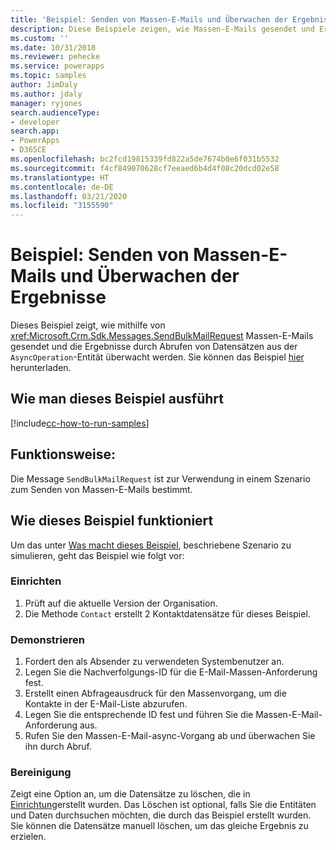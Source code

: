 ```yaml
---
title: 'Beispiel: Senden von Massen-E-Mails und Überwachen der Ergebnisse (Common Data Service) | Microsoft-Dokumentation'
description: Diese Beispiele zeigen, wie Massen-E-Mails gesendet und Ergebnisse überwacht werden
ms.custom: ''
ms.date: 10/31/2018
ms.reviewer: pehecke
ms.service: powerapps
ms.topic: samples
author: JimDaly
ms.author: jdaly
manager: ryjones
search.audienceType:
- developer
search.app:
- PowerApps
- D365CE
ms.openlocfilehash: bc2fcd19815339fd822a5de7674b0e6f031b5532
ms.sourcegitcommit: f4cf849070628cf7eeaed6b4d4f08c20dcd02e58
ms.translationtype: HT
ms.contentlocale: de-DE
ms.lasthandoff: 03/21/2020
ms.locfileid: "3155590"
---
```

# <a name="sample-send-bulk-email-and-monitor-results"></a>Beispiel: Senden von Massen-E-Mails und Überwachen der Ergebnisse

<!-- https://docs.microsoft.com/dynamics365/customer-engagement/developer/sample-send-bulk-email-monitor-results -->

Dieses Beispiel zeigt, wie mithilfe von <xref:Microsoft.Crm.Sdk.Messages.SendBulkMailRequest> Massen-E-Mails gesendet und die Ergebnisse durch Abrufen von Datensätzen aus der `AsyncOperation`-Entität überwacht werden. Sie können das Beispiel [hier](https://github.com/Microsoft/PowerApps-Samples/tree/master/cds/orgsvc/C%23/BulkEmail) herunterladen.

## <a name="how-to-run-this-sample"></a>Wie man dieses Beispiel ausführt

[!include[cc-how-to-run-samples](../../includes/cc-how-to-run-samples.md)]

## <a name="what-this-sample-does"></a>Funktionsweise:

Die Message `SendBulkMailRequest` ist zur Verwendung in einem Szenario zum Senden von Massen-E-Mails bestimmt.

## <a name="how-this-sample-works"></a>Wie dieses Beispiel funktioniert

Um das unter [Was macht dieses Beispiel](#what-this-sample-does), beschriebene Szenario zu simulieren, geht das Beispiel wie folgt vor:

### <a name="setup"></a>Einrichten

1. Prüft auf die aktuelle Version der Organisation.
1. Die Methode `Contact` erstellt 2 Kontaktdatensätze für dieses Beispiel.

### <a name="demonstrate"></a>Demonstrieren

1. Fordert den als Absender zu verwendeten Systembenutzer an.
2. Legen Sie die Nachverfolgungs-ID für die E-Mail-Massen-Anforderung fest.
3. Erstellt einen Abfrageausdruck für den Massenvorgang, um die Kontakte in der E-Mail-Liste abzurufen.
4. Legen Sie die entsprechende ID fest und führen Sie die Massen-E-Mail-Anforderung aus.
5. Rufen Sie den Massen-E-Mail-async-Vorgang ab und überwachen Sie ihn durch Abruf.

### <a name="clean-up"></a>Bereinigung

Zeigt eine Option an, um die Datensätze zu löschen, die in [Einrichtung](#setup)erstellt wurden. Das Löschen ist optional, falls Sie die Entitäten und Daten durchsuchen möchten, die durch das Beispiel erstellt wurden. Sie können die Datensätze manuell löschen, um das gleiche Ergebnis zu erzielen.
